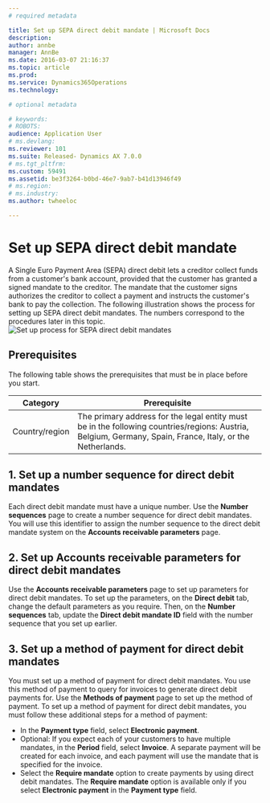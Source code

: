 ```yaml
---
# required metadata

title: Set up SEPA direct debit mandate | Microsoft Docs
description: 
author: annbe
manager: AnnBe
ms.date: 2016-03-07 21:16:37
ms.topic: article
ms.prod: 
ms.service: Dynamics365Operations
ms.technology: 

# optional metadata

# keywords: 
# ROBOTS: 
audience: Application User
# ms.devlang: 
ms.reviewer: 101
ms.suite: Released- Dynamics AX 7.0.0
# ms.tgt_pltfrm: 
ms.custom: 59491
ms.assetid: be3f3264-b0bd-46e7-9ab7-b41d13946f49
# ms.region: 
# ms.industry: 
ms.author: twheeloc

---
```


# Set up SEPA direct debit mandate

A Single Euro Payment Area (SEPA) direct debit lets a creditor collect funds from a customer's bank account, provided that the customer has granted a signed mandate to the creditor. The mandate that the customer signs authorizes the creditor to collect a payment and instructs the customer's bank to pay the collection. The following illustration shows the process for setting up SEPA direct debit mandates. The numbers correspond to the procedures later in this topic. ![Set up process for SEPA direct debit mandates](https://i-technet.sec.s-msft.com/dynimg/IC677310.gif "Set up process for SEPA direct debit mandates")

## Prerequisites
The following table shows the prerequisites that must be in place before you start.

| Category       | Prerequisite                                                                                                                                              |
|----------------|-----------------------------------------------------------------------------------------------------------------------------------------------------------|
| Country/region | The primary address for the legal entity must be in the following countries/regions: Austria, Belgium, Germany, Spain, France, Italy, or the Netherlands. |

## 1. Set up a number sequence for direct debit mandates
Each direct debit mandate must have a unique number. Use the **Number sequences** page to create a number sequence for direct debit mandates. You will use this identifier to assign the number sequence to the direct debit mandate system on the **Accounts receivable parameters** page.

## 2. Set up Accounts receivable parameters for direct debit mandates
Use the **Accounts receivable parameters** page to set up parameters for direct debit mandates. To set up the parameters, on the **Direct debit** tab, change the default parameters as you require. Then, on the **Number sequences** tab, update the **Direct debit mandate ID** field with the number sequence that you set up earlier.

## 3. Set up a method of payment for direct debit mandates
You must set up a method of payment for direct debit mandates. You use this method of payment to query for invoices to generate direct debit payments for. Use the **Methods of payment** page to set up the method of payment. To set up a method of payment for direct debit mandates, you must follow these additional steps for a method of payment:

-   In the **Payment type** field, select **Electronic payment**.
-   Optional: If you expect each of your customers to have multiple mandates, in the **Period** field, select **Invoice**. A separate payment will be created for each invoice, and each payment will use the mandate that is specified for the invoice.
-   Select the **Require mandate** option to create payments by using direct debit mandates. The **Require mandate** option is available only if you select **Electronic payment** in the **Payment type** field.


